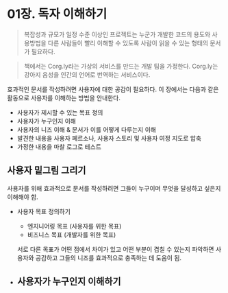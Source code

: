 # 01장. 독자 이해하기

> 복잡성과 규모가 일정 수준 이상인 프로젝트는 누군가 개발한 코드의 용도와 사용방법을 다른 사람들이 빨리 이해할 수 있도록 사람이 읽을 수 있는 형태의 문서가 필요하다.
> 

> 책에서는 Corg.ly라는 가상의 서비스를 만드는 개발 팀을 가정한다. Corg.ly는 강아지 음성을 인간의 언어로 번역하는 서비스이다.
> 

효과적인 문서를 작성하려면 사용자에 대한 공감이 필요하다. 이 장에서는 다음과 같은 활동으로 사용자를 이해하는 방법을 안내한다.

- 사용자가 제시할 수 있는 목표 정의
- 사용자가 누구인지 이해
- 사용자의 니즈 이해 & 문서가 이를 어떻게 다루는지 이해
- 발견한 내용을 사용자 페르소나, 사용자 스토리 및 사용자 여정 지도로 압축
- 가정한 내용을 마찰 로그로 테스트

## 사용자 밑그림 그리기

사용자를 위해 효과적으로 문서를 작성하려면 그들이 누구이며 무엇을 달성하고 싶은지 이해해야 함.

- 사용자 목표 정의하기
    - 엔지니어링 목표 (사용자를 위한 목표)
    - 비즈니스 목표 (개발자를 위한 목표)
    
    서로 다른 목표가 어떤 점에서 차이가 있고 어떤 부분이 겹칠 수 있는지 파악하면 사용자와 공감하고 그들의 니즈를 효과적으로 충족하는 데 도움이 됨.
    
- 사용자가 누구인지 이해하기
    -
